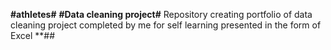 **#athletes#**
**#Data cleaning project#**
Repository creating portfolio of data cleaning project completed by me for self learning presented in the form of Excel
**##
